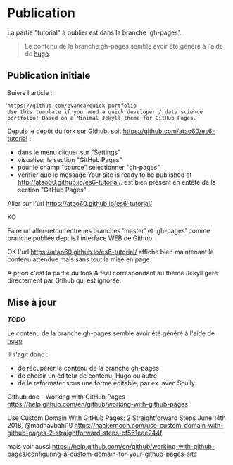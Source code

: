 # Publication

La partie "tutorial" à publier est dans la branche 'gh-pages'.

> Le contenu de la branche gh-pages semble avoir été généré à l'aide de [hugo](https://gohugo.io/).

## Publication initiale

Suivre l'article :

    https://github.com/evanca/quick-portfolio
    Use this template if you need a quick developer / data science portfolio! Based on a Minimal Jekyll theme for GitHub Pages.

Depuis le dépôt du fork sur Github, soit https://github.com/atao60/es6-tutorial :
- dans le menu cliquer sur "Settings"
- visualiser la section "GitHub Pages"
- pour le champ "source" sélectionner "gh-pages"
- vérifier que le message
    Your site is ready to be published at http://atao60.github.io/es6-tutorial/.
  est bien présent en entête de la section "GitHub Pages"

Aller sur l'url https://atao60.github.io/es6-tutorial/

KO

Faire un aller-retour entre les branches 'master' et 'gh-pages' comme branche publiée depuis l'interface WEB de Github.

OK l'url https://atao60.github.io/es6-tutorial/ affiche bien maintenant le contenu attendue mais sans tout la mise en page.

A priori c'est la partie du look & feel correspondant au thème Jekyll géré directement par Gtihub qui est ignorée.


## Mise à jour

***TODO***

Le contenu de la branche gh-pages semble avoir été généré à l'aide de [hugo](https://gohugo.io/)

Il s'agit donc :
- de récupérer le contenu de la branche gh-pages
- de choisir un éditeur de contenu, Hugo ou autre
- de le reformater sous une forme éditable, par ex. avec Scully


Github doc - Working with GitHub Pages
https://help.github.com/en/github/working-with-github-pages





Use Custom Domain With GitHub Pages: 2 Straightforward Steps
June 14th 2018, @madhavbahl10
https://hackernoon.com/use-custom-domain-with-github-pages-2-straightforward-steps-cf561eee244f

mais voir aussi https://help.github.com/en/github/working-with-github-pages/configuring-a-custom-domain-for-your-github-pages-site